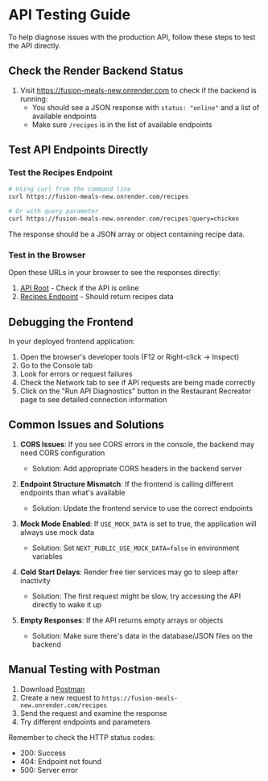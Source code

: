 # API Testing Guide

To help diagnose issues with the production API, follow these steps to test the API directly.

## Check the Render Backend Status

1. Visit https://fusion-meals-new.onrender.com to check if the backend is running:
   - You should see a JSON response with `status: "online"` and a list of available endpoints
   - Make sure `/recipes` is in the list of available endpoints

## Test API Endpoints Directly

### Test the Recipes Endpoint

```bash
# Using curl from the command line
curl https://fusion-meals-new.onrender.com/recipes

# Or with query parameter
curl https://fusion-meals-new.onrender.com/recipes?query=chicken
```

The response should be a JSON array or object containing recipe data.

### Test in the Browser

Open these URLs in your browser to see the responses directly:

1. [API Root](https://fusion-meals-new.onrender.com) - Check if the API is online
2. [Recipes Endpoint](https://fusion-meals-new.onrender.com/recipes) - Should return recipes data

## Debugging the Frontend

In your deployed frontend application:

1. Open the browser's developer tools (F12 or Right-click → Inspect)
2. Go to the Console tab
3. Look for errors or request failures
4. Check the Network tab to see if API requests are being made correctly
5. Click on the "Run API Diagnostics" button in the Restaurant Recreator page to see detailed connection information

## Common Issues and Solutions

1. **CORS Issues**: If you see CORS errors in the console, the backend may need CORS configuration
   - Solution: Add appropriate CORS headers in the backend server

2. **Endpoint Structure Mismatch**: If the frontend is calling different endpoints than what's available
   - Solution: Update the frontend service to use the correct endpoints

3. **Mock Mode Enabled**: If `USE_MOCK_DATA` is set to true, the application will always use mock data
   - Solution: Set `NEXT_PUBLIC_USE_MOCK_DATA=false` in environment variables

4. **Cold Start Delays**: Render free tier services may go to sleep after inactivity
   - Solution: The first request might be slow, try accessing the API directly to wake it up

5. **Empty Responses**: If the API returns empty arrays or objects
   - Solution: Make sure there's data in the database/JSON files on the backend

## Manual Testing with Postman

1. Download [Postman](https://www.postman.com/downloads/)
2. Create a new request to `https://fusion-meals-new.onrender.com/recipes`
3. Send the request and examine the response
4. Try different endpoints and parameters

Remember to check the HTTP status codes:
- 200: Success
- 404: Endpoint not found
- 500: Server error 